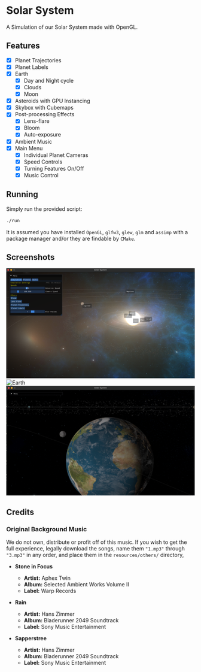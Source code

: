 # Solar System

A Simulation of our Solar System made with OpenGL.

## Features

- [x] Planet Trajectories
- [x] Planet Labels
- [x] Earth
  - [x] Day and Night cycle
  - [x] Clouds 
  - [x] Moon
- [x] Asteroids with GPU Instancing
- [x] Skybox with Cubemaps
- [x] Post-processing Effects
  - [x] Lens-flare
  - [x] Bloom
  - [x] Auto-exposure
- [x] Ambient Music
- [x] Main Menu
  - [x] Individual Planet Cameras
  - [x] Speed Controls
  - [x] Turning Features On/Off
  - [x] Music Control

## Running

Simply run the provided script:
```bash
./run
```

It is assumed you have installed `OpenGL`, `glfw3`, `glew`, `glm` and `assimp` with a package manager and/or they are findable by `CMake`.

## Screenshots
![Planets](.github/planets.png)
![Earth](.github/earth_planets.png)
![Earth Clouds](.github/earth_clouds.png)

## Credits

### Original Background Music

We do not own, distribute or profit off of this music.
If you wish to get the full experience, legally download the songs,
name them `"1.mp3"` through `"3.mp3"` in any order, and place them
in the `resources/others/` directory, 

- **Stone in Focus**
  - **Artist:** Aphex Twin
  - **Album:** Selected Ambient Works Volume II
  - **Label:** Warp Records

- **Rain**
  - **Artist:** Hans Zimmer
  - **Album:** Bladerunner 2049 Soundtrack
  - **Label:** Sony Music Entertainment

- **Sapperstree**
  - **Artist:** Hans Zimmer
  - **Album:** Bladerunner 2049 Soundtrack
  - **Label:** Sony Music Entertainment

